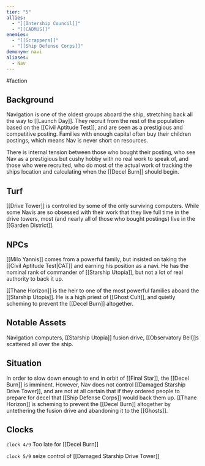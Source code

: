 ```yaml
---
tier: "5"
allies:
  - "[[Intership Council]]"
  - "[[CADMUS]]"
enemies:
  - "[[Scrappers]]"
  - "[[Ship Defense Corps]]"
demonym: navi
aliases:
  - Nav
---
```

#faction

## Background
Navigation is one of the oldest groups aboard the ship, stretching back all the way to [[Launch Day]]. They recruit from the rest of the population based on the [[Civil Aptitude Test]], and are seen as a prestigious and competitive posting. Families with enough capital often buy their children postings, which means Nav is never short on resources.

There is internal tension between those who bought their posting, who see Nav as a prestigious but cushy hobby with no real work to speak of, and those who were recruited, who do most of the actual work of tracking the ships location and calculating when the [[Decel Burn]] should begin.
## Turf
[[Drive Tower]] is controlled by some of the only surviving computers. While some Navis are so obsessed with their work that they live full time in the drive towers, most (and nearly all of those who bought postings) live in the [[Garden District]]. 
## NPCs
[[Milo Yannis]] comes from a powerful family, but insisted on taking the [[Civil Aptitude Test|CAT]] and earning his position as a navi. He has the nominal rank of commander of [[Starship Utopia]], but not a lot of real authority to back it up.

[[Thane Horizon]] is the heir to one of the most powerful families aboard the [[Starship Utopia]]. He is a high priest of [[Ghost Cult]], and quietly scheming to prevent the [[Decel Burn]] altogether.
## Notable Assets

Navigation computers, [[Starship Utopia]] fusion drive, [[Observatory Bell]]s scattered all over the ship. 
## Situation
In order to slow down enough to end in orbit of [[Final Star]], the [[Decel Burn]] is imminent. However, Nav does not control [[Damaged Starship Drive Tower]], and are not at all certain that if they ordered people to prepare for decel that [[Ship Defense Corps]] would back them up. [[Thane Horizon]] is scheming to prevent the [[Decel Burn]] altogether by untethering the fusion drive and abandoning it to the [[Ghosts]]. 
## Clocks

`clock 4/9` Too late for [[Decel Burn]]

`clock 5/9` seize control of [[Damaged Starship Drive Tower]]